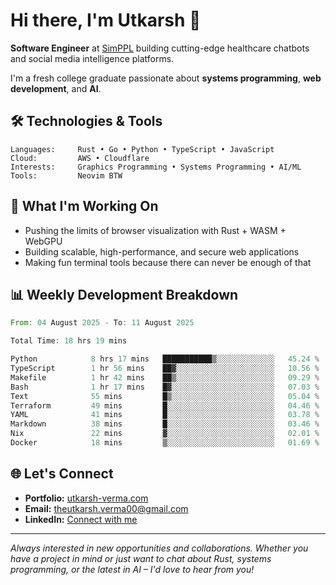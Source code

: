 # Hi there, I'm Utkarsh 👋

**Software Engineer** at [SimPPL](https://simppl.org) building cutting-edge healthcare chatbots and social media intelligence platforms.

I'm a fresh college graduate passionate about **systems programming**, **web development**, and **AI**.

## 🛠️ Technologies & Tools

```
Languages:     Rust • Go • Python • TypeScript • JavaScript
Cloud:         AWS • Cloudflare
Interests:     Graphics Programming • Systems Programming • AI/ML
Tools:         Neovim BTW
```

## 🚀 What I'm Working On

- Pushing the limits of browser visualization with Rust + WASM + WebGPU
- Building scalable, high-performance, and secure web applications
- Making fun terminal tools because there can never be enough of that

## 📊 Weekly Development Breakdown

<!--START_SECTION:waka-->

```rust
From: 04 August 2025 - To: 11 August 2025

Total Time: 18 hrs 19 mins

Python            8 hrs 17 mins   ███████████▒░░░░░░░░░░░░░   45.24 %
TypeScript        1 hr 56 mins    ██▓░░░░░░░░░░░░░░░░░░░░░░   10.56 %
Makefile          1 hr 42 mins    ██▒░░░░░░░░░░░░░░░░░░░░░░   09.29 %
Bash              1 hr 17 mins    █▓░░░░░░░░░░░░░░░░░░░░░░░   07.03 %
Text              55 mins         █▒░░░░░░░░░░░░░░░░░░░░░░░   05.04 %
Terraform         49 mins         █░░░░░░░░░░░░░░░░░░░░░░░░   04.46 %
YAML              41 mins         █░░░░░░░░░░░░░░░░░░░░░░░░   03.78 %
Markdown          38 mins         █░░░░░░░░░░░░░░░░░░░░░░░░   03.46 %
Nix               22 mins         ▓░░░░░░░░░░░░░░░░░░░░░░░░   02.01 %
Docker            18 mins         ▒░░░░░░░░░░░░░░░░░░░░░░░░   01.69 %
```

<!--END_SECTION:waka-->

## 🌐 Let's Connect

- **Portfolio:** [utkarsh-verma.com](https://utkarsh-verma.com)
- **Email:** theutkarsh.verma00@gmail.com
- **LinkedIn:** [Connect with me](https://linkedin.com/in/utkarsh-verm4)

---

*Always interested in new opportunities and collaborations. Whether you have a project in mind or just want to chat about Rust, systems programming, or the latest in AI – I'd love to hear from you!*
